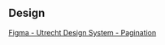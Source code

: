 <!-- @license CC0-1.0 -->

<!-- markdownlint-disable first-line-h1 -->

## Design

[Figma - Utrecht Design System - Pagination](https://www.figma.com/file/msb3CfQBefPoruqNQ968Zh/Utrecht-Design-System?node-id=302%3A6325)
